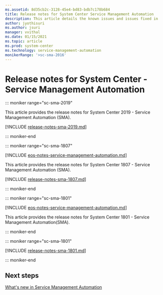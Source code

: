 ```yaml
---
ms.assetid: 8d35cb2c-3128-45e4-bd83-bdb7c178b684
title: Release notes for System Center Service Management Automation
description: This article details the known issues and issues fixed in Service Management Automation.
author: jyothisuri
ms.author: jsuri
manager: vvithal
ms.date: 01/15/2021
ms.topic: article
ms.prod: system-center
ms.technology: service-management-automation
monikerRange: '>sc-sma-2016'
---
```


# Release notes for System Center - Service Management Automation

::: moniker range="sc-sma-2019"

This article provides the release notes for System Center 2019 - Service Management Automation (SMA).

[!INCLUDE [release-notes-sma-2019.md](../includes/release-notes-sma-2019.md)]

::: moniker-end

::: moniker range="sc-sma-1807"

[!INCLUDE [eos-notes-service-management-automation.md](../includes/eos-notes-service-management-automation.md)]

This article provides the release notes for System Center 1807 - Service Management Automation (SMA).

[!INCLUDE [release-notes-sma-1807.md](../includes/release-notes-sma-1807.md)]

::: moniker-end

::: moniker range="sc-sma-1801"

[!INCLUDE [eos-notes-service-management-automation.md](../includes/eos-notes-service-management-automation.md)]

This article provides the release notes for System Center 1801 - Service Management Automation(SMA).

::: moniker-end

::: moniker range="sc-sma-1801"

[!INCLUDE [release-notes-sma-1801.md](../includes/release-notes-sma-1801.md)]

::: moniker-end

## Next steps
[What's new in Service Management Automation](../sma/whats-new-in-sma.md)
